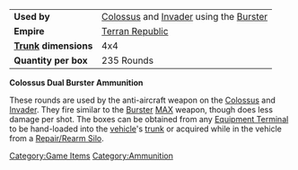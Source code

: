 |                                           |                                                                                                                      |
| ----------------------------------------- | -------------------------------------------------------------------------------------------------------------------- |
| **Used by**                               | [Colossus](/Colossus "wikilink") and [Invader](/Invader "wikilink") using the [Burster](</Burster_(BFR)> "wikilink") |
| **Empire**                                | [Terran Republic](/Terran_Republic "wikilink")                                                                       |
| **[Trunk](/Trunk "wikilink") dimensions** | 4x4                                                                                                                  |
| **Quantity per box**                      | 235 Rounds                                                                                                           |

**Colossus Dual Burster Ammunition**

These rounds are used by the anti-aircraft weapon on the
[Colossus](/Colossus "wikilink") and [Invader](/Invader "wikilink"). They
fire similar to the [Burster](/Burster "wikilink") [MAX](/MAX "wikilink")
weapon, though does less damage per shot. The boxes can be obtained from
any [Equipment Terminal](/Equipment_Terminal "wikilink") to be
hand-loaded into the [vehicle](/vehicle "wikilink")'s
[trunk](/trunk "wikilink") or acquired while in the vehicle from a
[Repair/Rearm Silo](/Repair/Rearm_Silo "wikilink").

[Category:Game Items](/Category:Game_Items "wikilink")
[Category:Ammunition](/Category:Ammunition "wikilink")
